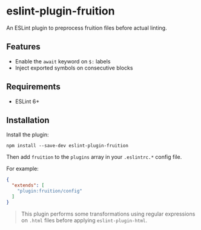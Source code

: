 # eslint-plugin-fruition

An ESLint plugin to preprocess fruition files before actual linting.

## Features

- Enable the `await` keyword on `$:` labels
- Inject exported symbols on consecutive blocks

## Requirements

- ESLint 6+

## Installation

Install the plugin:

```
npm install --save-dev eslint-plugin-fruition
```

Then add `fruition` to the `plugins` array in your `.eslintrc.*` config file.

For example:

```json
{
  "extends": [
    "plugin:fruition/config"
  ]
}
```

> This plugin performs some transformations using regular expressions on `.html` files before applying `eslint-plugin-html`.
